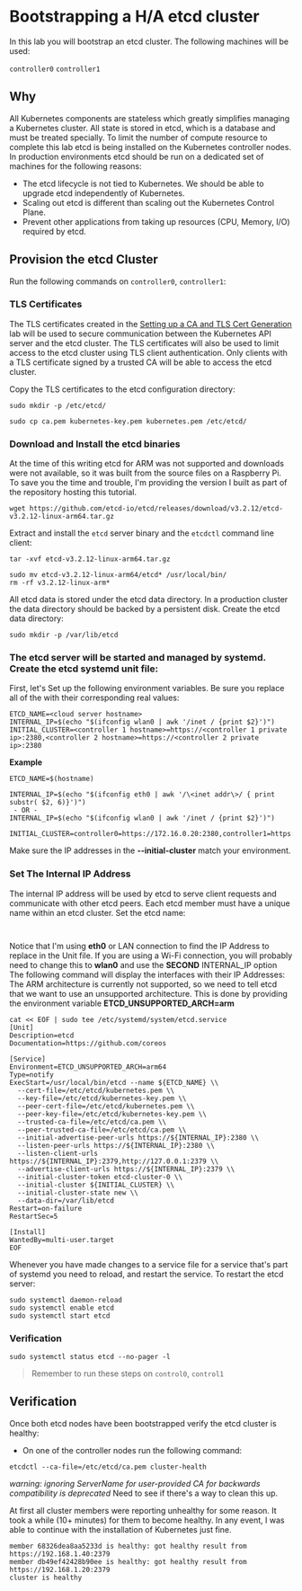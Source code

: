 # Bootstrapping a H/A etcd cluster

In this lab you will bootstrap an etcd cluster. The following machines will be used:

`controller0`      `controller1`

## Why

All Kubernetes components are stateless which greatly simplifies managing a Kubernetes cluster. All state is stored in etcd, which is a database
and must be treated specially. To limit the number of compute resource to complete this lab etcd is being installed on the Kubernetes controller nodes. 
In production environments etcd should be run on a dedicated set of machines for the following reasons:

* The etcd lifecycle is not tied to Kubernetes. We should be able to upgrade etcd independently of Kubernetes.
* Scaling out etcd is different than scaling out the Kubernetes Control Plane.
* Prevent other applications from taking up resources (CPU, Memory, I/O) required by etcd.

## Provision the etcd Cluster

Run the following commands on `controller0`, `controller1`:

### TLS Certificates

The TLS certificates created in the [Setting up a CA and TLS Cert Generation](02-certificate-authority.md) lab will be used to secure communication between the Kubernetes API server and the etcd cluster. The TLS certificates will also be used to limit access to the etcd cluster using TLS client authentication. Only clients with a TLS certificate signed by a trusted CA will be able to access the etcd cluster.

Copy the TLS certificates to the etcd configuration directory:

```
sudo mkdir -p /etc/etcd/
```

```
sudo cp ca.pem kubernetes-key.pem kubernetes.pem /etc/etcd/
```

### Download and Install the etcd binaries

At the time of this writing etcd for ARM was not supported and downloads were not available, so it was built from the source files on a Raspberry Pi.
To save you the time and trouble, I'm providing the version I built as part of the repository hosting this tutorial.

```
wget https://github.com/etcd-io/etcd/releases/download/v3.2.12/etcd-v3.2.12-linux-arm64.tar.gz
```

Extract and install the `etcd` server binary and the `etcdctl` command line client: 

```
tar -xvf etcd-v3.2.12-linux-arm64.tar.gz
```

```
sudo mv etcd-v3.2.12-linux-arm64/etcd* /usr/local/bin/
rm -rf v3.2.12-linux-arm*
```

All etcd data is stored under the etcd data directory. In a production cluster the data directory should be backed by a persistent disk. Create the etcd data directory:

```
sudo mkdir -p /var/lib/etcd
```
### The etcd server will be started and managed by systemd. Create the etcd systemd unit file:

First, let's Set up the following environment variables. Be sure you replace all of the <placeholder values> with their corresponding real values:
```
ETCD_NAME=<cloud server hostname>
INTERNAL_IP=$(echo "$(ifconfig wlan0 | awk '/inet / {print $2}')")
INITIAL_CLUSTER=<controller 1 hostname>=https://<controller 1 private ip>:2380,<controller 2 hostname>=https://<controller 2 private ip>:2380
```
**Example** 
```
ETCD_NAME=$(hostname)

INTERNAL_IP=$(echo "$(ifconfig eth0 | awk '/\<inet addr\>/ { print substr( $2, 6)}')")
 - OR - 
INTERNAL_IP=$(echo "$(ifconfig wlan0 | awk '/inet / {print $2}')")

INITIAL_CLUSTER=controller0=https://172.16.0.20:2380,controller1=https://172.16.0.40:2380
```
Make sure the IP addresses in the **--initial-cluster** match your environment.

### Set The Internal IP Address

The internal IP address will be used by etcd to serve client requests and communicate with other etcd peers.
Each etcd member must have a unique name within an etcd cluster. Set the etcd name:

```


```
Notice that I'm using **eth0** or LAN connection to find the IP Address to replace in the Unit file. If you are using a Wi-Fi connection, you will probably need to change this to **wlan0** and use the **SECOND** INTERNAL_IP option
The following command will display the interfaces with their IP Addresses:
The ARM architecture is currently not supported, so we need to tell etcd that we want to use an unsupported architecture.
This is done by providing the environment variable **ETCD_UNSUPPORTED_ARCH=arm**
```
cat << EOF | sudo tee /etc/systemd/system/etcd.service
[Unit]
Description=etcd
Documentation=https://github.com/coreos

[Service]
Environment=ETCD_UNSUPPORTED_ARCH=arm64
Type=notify
ExecStart=/usr/local/bin/etcd --name ${ETCD_NAME} \\
  --cert-file=/etc/etcd/kubernetes.pem \\
  --key-file=/etc/etcd/kubernetes-key.pem \\
  --peer-cert-file=/etc/etcd/kubernetes.pem \\
  --peer-key-file=/etc/etcd/kubernetes-key.pem \\
  --trusted-ca-file=/etc/etcd/ca.pem \\
  --peer-trusted-ca-file=/etc/etcd/ca.pem \\
  --initial-advertise-peer-urls https://${INTERNAL_IP}:2380 \\
  --listen-peer-urls https://${INTERNAL_IP}:2380 \\
  --listen-client-urls https://${INTERNAL_IP}:2379,http://127.0.0.1:2379 \\
  --advertise-client-urls https://${INTERNAL_IP}:2379 \\
  --initial-cluster-token etcd-cluster-0 \\
  --initial-cluster ${INITIAL_CLUSTER} \\
  --initial-cluster-state new \\
  --data-dir=/var/lib/etcd
Restart=on-failure
RestartSec=5

[Install]
WantedBy=multi-user.target
EOF
```
Whenever you have made changes to a service file for a service that's part of systemd you need to reload, and restart the service. To restart the etcd server:

```
sudo systemctl daemon-reload
sudo systemctl enable etcd
sudo systemctl start etcd
```


### Verification

```
sudo systemctl status etcd --no-pager -l
```

> Remember to run these steps on `control0`, `control1`

## Verification

Once both etcd nodes have been bootstrapped verify the etcd cluster is healthy:

* On one of the controller nodes run the following command:

```
etcdctl --ca-file=/etc/etcd/ca.pem cluster-health
```
*warning: ignoring ServerName for user-provided CA for backwards compatibility is deprecated*  Need to see if there's a way to clean this up.

At first all cluster members were reporting unhealthy for some reason. It took a while (10+ minutes) for them to become healthy.
In any event, I was able to continue with the installation of Kubernetes just fine.

```
member 68326dea8aa5233d is healthy: got healthy result from https://192.168.1.40:2379
member db49ef42428b90ee is healthy: got healthy result from https://192.168.1.20:2379
cluster is healthy
```
